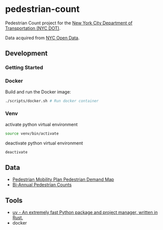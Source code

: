 # pedestrian-count

Pedestrian Count project for the [New York City Department of Transportation (NYC DOT)](https://www.nyc.gov/html/dot/html/home/home.shtml).

Data acquired from [NYC Open Data](https://opendata.cityofnewyork.us/).

## Development

### Getting Started

### Docker

Build and run the Docker image:

```sh
./scripts/docker.sh # Run docker container
```

### Venv

activate python virtual environment

```sh
source venv/bin/activate
```

deactivate python virtual environment

```sh
deactivate
```

## Data

- [Pedestrian Mobility Plan Pedestrian Demand Map](https://data.cityofnewyork.us/Transportation/Pedestrian-Mobility-Plan-Pedestrian-Demand-Map/c4kr-96ik?referrer=embed)
- [Bi-Annual Pedestrian Counts](https://data.cityofnewyork.us/Transportation/Bi-Annual-Pedestrian-Counts/2de2-6x2h)

## Tools

- [uv - An extremely fast Python package and project manager, written in Rust.](https://docs.astral.sh/uv/)
- docker
